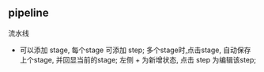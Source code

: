 ## pipeline

流水线
+ 可以添加 stage, 每个stage 可添加 step;
多个stage时,点击stage, 自动保存上个stage, 并回显当前的stage;
左侧 + 为新增状态, 点击 step 为编辑该step;

